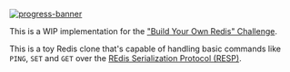 [![progress-banner](https://app.codecrafters.io/progress/redis/c058ce24-0266-4d0d-b503-990723939129)](https://app.codecrafters.io/users/disconsis)

This is a WIP implementation for the ["Build Your Own Redis" Challenge](https://codecrafters.io/challenges/redis).

This is a toy Redis clone that's capable of handling
basic commands like `PING`, `SET` and `GET` over the [REdis Serialization Protocol (RESP)](https://redis.io/docs/reference/protocol-spec/).
